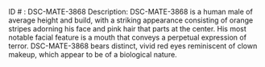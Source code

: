 ID # : DSC-MATE-3868
Description: DSC-MATE-3868 is a human male of average height and build, with a striking appearance consisting of orange stripes adorning his face and pink hair that parts at the center. His most notable facial feature is a mouth that conveys a perpetual expression of terror. DSC-MATE-3868 bears distinct, vivid red eyes reminiscent of clown makeup, which appear to be of a biological nature.  